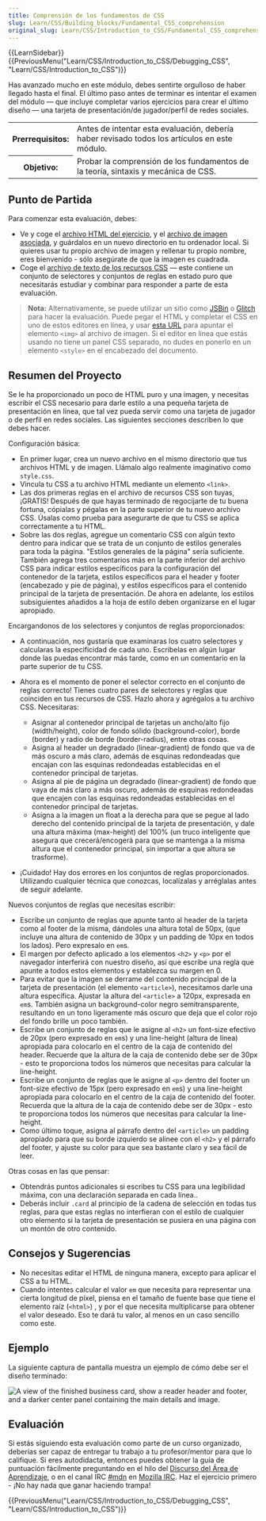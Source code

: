 ```yaml
---
title: Comprensión de los fundamentos de CSS
slug: Learn/CSS/Building_blocks/Fundamental_CSS_comprehension
original_slug: Learn/CSS/Introduction_to_CSS/Fundamental_CSS_comprehension
---
```


{{LearnSidebar}}{{PreviousMenu("Learn/CSS/Introduction_to_CSS/Debugging_CSS", "Learn/CSS/Introduction_to_CSS")}}

Has avanzado mucho en este módulo, debes sentirte orgulloso de haber llegado hasta el final. El último paso antes de terminar es intentar el examen del módulo — que incluye completar varios ejercicios para crear el último diseño — una tarjeta de presentación/de jugador/perfil de redes sociales.

<table>
  <tbody>
    <tr>
      <th scope="row">Prerrequisitos:</th>
      <td>
        Antes de intentar esta evaluación, debería haber revisado todos los
        artículos en este módulo.
      </td>
    </tr>
    <tr>
      <th scope="row">Objetivo:</th>
      <td>
        Probar la comprensión de los fundamentos de la teoría, sintaxis y
        mecánica de CSS.
      </td>
    </tr>
  </tbody>
</table>

## Punto de Partida

Para comenzar esta evaluación, debes:

- Ve y coge el [archivo HTML del ejercicio](https://github.com/mdn/learning-area/blob/master/css/introduction-to-css/fundamental-css-comprehension/index.html), y el [archivo de imagen asociada](https://github.com/mdn/learning-area/blob/master/css/introduction-to-css/fundamental-css-comprehension/chris.jpg), y guárdalos en un nuevo directorio en tu ordenador local. Si quieres usar tu propio archivo de imagen y rellenar tu propio nombre, eres bienvenido - sólo asegúrate de que la imagen es cuadrada.
- Coge el [archivo de texto de los recursos CSS](https://github.com/mdn/learning-area/blob/master/css/introduction-to-css/fundamental-css-comprehension/style-resources.txt) — este contiene un conjunto de selectores y conjuntos de reglas en estado puro que necesitarás estudiar y combinar para responder a parte de esta evaluación.

> **Nota:** Alternativamente, se puede utilizar un sitio como [JSBin](http://jsbin.com/) o [Glitch](https://glitch.com/) para hacer la evaluación. Puede pegar el HTML y completar el CSS en uno de estos editores en línea, y usar [esta URL](http://mdn.github.io/learning-area/css/introduction-to-css/fundamental-css-comprehension/chris.jpg) para apuntar el elemento `<img>` al archivo de imagen. Si el editor en línea que estás usando no tiene un panel CSS separado, no dudes en ponerlo en un elemento `<style>` en el encabezado del documento.

## Resumen del Proyecto

Se le ha proporcionado un poco de HTML puro y una imagen, y necesitas escribir el CSS necesario para darle estilo a una pequeña tarjeta de presentación en línea, que tal vez pueda servir como una tarjeta de jugador o de perfil en redes sociales. Las siguientes secciones describen lo que debes hacer.

Configuración básica:

- En primer lugar, crea un nuevo archivo en el mismo directorio que tus archivos HTML y de imagen. Llámalo algo realmente imaginativo como `style.css`.
- Vincula tu CSS a tu archivo HTML mediante un elemento `<link>`.
- Las dos primeras reglas en el archivo de recursos CSS son tuyas, ¡GRATIS! Después de que hayas terminado de regocijarte de tu buena fortuna, cópialas y pégalas en la parte superior de tu nuevo archivo CSS. Úsalas como prueba para asegurarte de que tu CSS se aplica correctamente a tu HTML.
- Sobre las dos reglas, agregue un comentario CSS con algún texto dentro para indicar que se trata de un conjunto de estilos generales para toda la página. "Estilos generales de la página" sería suficiente. También agrega tres comentarios más en la parte inferior del archivo CSS para indicar estilos específicos para la configuración del contenedor de la tarjeta, estilos específicos para el header y footer (encabezado y pie de página), y estilos específicos para el contenido principal de la tarjeta de presentación. De ahora en adelante, los estilos subsiguientes añadidos a la hoja de estilo deben organizarse en el lugar apropiado.

Encargandonos de los selectores y conjuntos de reglas proporcionados:

- A continuación, nos gustaría que examinaras los cuatro selectores y calcularas la especificidad de cada uno. Escríbelas en algún lugar donde las puedas encontrar más tarde, como en un comentario en la parte superior de tu CSS.
- Ahora es el momento de poner el selector correcto en el conjunto de reglas correcto! Tienes cuatro pares de selectores y reglas que coinciden en tus recursos de CSS. Hazlo ahora y agrégalos a tu archivo CSS. Necesitaras:

  - Asignar al contenedor principal de tarjetas un ancho/alto fijo (width/height), color de fondo sólido (background-color), borde (border) y radio de borde (border-radius), entre otras cosas.
  - Asigna al header un degradado (linear-gradient) de fondo que va de más oscuro a más claro, además de esquinas redondeadas que encajan con las esquinas redondeadas establecidas en el contenedor principal de tarjetas.
  - Asigna al pie de página un degradado (linear-gradient) de fondo que vaya de más claro a más oscuro, además de esquinas redondeadas que encajen con las esquinas redondeadas establecidas en el contenedor principal de tarjetas.
  - Asigna a la imagen un float a la derecha para que se pegue al lado derecho del contenido principal de la tarjeta de presentación, y dale una altura máxima (max-height) del 100% (un truco inteligente que asegura que crecerá/encogerá para que se mantenga a la misma altura que el contenedor principal, sin importar a que altura se trasforme).

- ¡Cuidado! Hay dos errores en los conjuntos de reglas proporcionados. Utilizando cualquier técnica que conozcas, localízalas y arréglalas antes de seguir adelante.

Nuevos conjuntos de reglas que necesitas escribir:

- Escribe un conjunto de reglas que apunte tanto al header de la tarjeta como al footer de la misma, dándoles una altura total de 50px, (que incluye una altura de contenido de 30px y un padding de 10px en todos los lados). Pero expresalo en `em`s.
- El margen por defecto aplicado a los elementos `<h2>` y `<p>` por el navegador interferirá con nuestro diseño, así que escribe una regla que apunte a todos estos elementos y establezca su margen en 0.
- Para evitar que la imagen se derrame del contenido principal de la tarjeta de presentación (el elemento `<article>`), necesitamos darle una altura específica. Ajustar la altura del `<article>` a 120px, expresada en `em`s. También asigna un background-color negro semitransparente, resultando en un tono ligeramente más oscuro que deja que el color rojo del fondo brille un poco también.
- Escribe un conjunto de reglas que le asigne al `<h2>` un font-size efectivo de 20px (pero expresado en `em`s) y una line-height (altura de línea) apropiada para colocarlo en el centro de la caja de contenido del header. Recuerde que la altura de la caja de contenido debe ser de 30px - esto te proporciona todos los números que necesitas para calcular la line-height.
- Escribe un conjunto de reglas que le asigne al `<p>` dentro del footer un font-size efectivo de 15px (pero expresado en `em`s) y una line-height apropiada para colocarlo en el centro de la caja de contenido del footer. Recuerda que la altura de la caja de contenido debe ser de 30px - esto te proporciona todos los números que necesitas para calcular la line-height.
- Como último toque, asigna al párrafo dentro del `<article>` un padding apropiado para que su borde izquierdo se alinee con el `<h2>` y el párrafo del footer, y ajuste su color para que sea bastante claro y sea fácil de leer.

Otras cosas en las que pensar:

- Obtendrás puntos adicionales si escribes tu CSS para una legibilidad máxima, con una declaración separada en cada línea..
- Deberás incluir `.card` al principio de la cadena de selección en todas tus reglas, para que estas reglas no interfieran con el estilo de cualquier otro elemento si la tarjeta de presentación se pusiera en una página con un montón de otro contenido.

## Consejos y Sugerencias

- No necesitas editar el HTML de ninguna manera, excepto para aplicar el CSS a tu HTML.
- Cuando intentes calcular el valor `em` que necesita para representar una cierta longitud de píxel, piensa en el tamaño de fuente base que tiene el elemento raíz (`<html>`) , y por el que necesita multiplicarse para obtener el valor deseado. Eso te dará tu valor, al menos en un caso sencillo como este.

## Ejemplo

La siguiente captura de pantalla muestra un ejemplo de cómo debe ser el diseño terminado:

![A view of the finished business card, show a reader header and footer, and a darker center panel containing the main details and image.](business-card.png)

## Evaluación

Si estás siguiendo esta evaluación como parte de un curso organizado, deberías ser capaz de entregar tu trabajo a tu profesor/mentor para que lo califique. Si eres autodidacta, entonces puedes obtener la guía de puntuación fácilmente preguntando en el hilo del [Discurso del Área de Aprendizaje](https://discourse.mozilla-community.org/t/learning-web-development-marking-guides-and-questions/16294), o en el canal IRC [#mdn](irc://irc.mozilla.org/mdn) en [Mozilla IRC](https://wiki.mozilla.org/IRC). Haz el ejercicio primero - ¡No hay nada que ganar haciendo trampa!

{{PreviousMenu("Learn/CSS/Introduction_to_CSS/Debugging_CSS", "Learn/CSS/Introduction_to_CSS")}}
